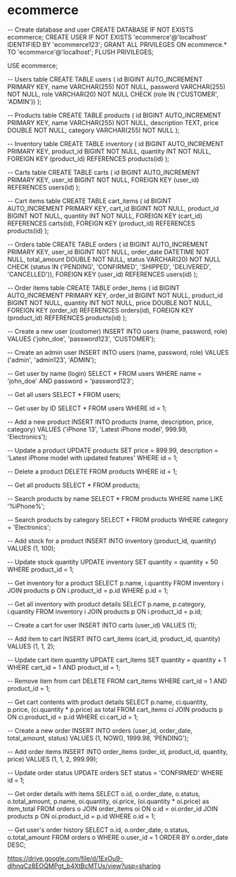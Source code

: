 # ecommerce


-- Create database and user
CREATE DATABASE IF NOT EXISTS ecommerce;
CREATE USER IF NOT EXISTS 'ecommerce'@'localhost' IDENTIFIED BY 'ecommerce123';
GRANT ALL PRIVILEGES ON ecommerce.* TO 'ecommerce'@'localhost';
FLUSH PRIVILEGES;

USE ecommerce;


-- Users table
CREATE TABLE users (
    id BIGINT AUTO_INCREMENT PRIMARY KEY,
    name VARCHAR(255) NOT NULL,
    password VARCHAR(255) NOT NULL,
    role VARCHAR(20) NOT NULL CHECK (role IN ('CUSTOMER', 'ADMIN'))
);

-- Products table
CREATE TABLE products (
    id BIGINT AUTO_INCREMENT PRIMARY KEY,
    name VARCHAR(255) NOT NULL,
    description TEXT,
    price DOUBLE NOT NULL,
    category VARCHAR(255) NOT NULL
);

-- Inventory table
CREATE TABLE inventory (
    id BIGINT AUTO_INCREMENT PRIMARY KEY,
    product_id BIGINT NOT NULL,
    quantity INT NOT NULL,
    FOREIGN KEY (product_id) REFERENCES products(id)
);

-- Carts table
CREATE TABLE carts (
    id BIGINT AUTO_INCREMENT PRIMARY KEY,
    user_id BIGINT NOT NULL,
    FOREIGN KEY (user_id) REFERENCES users(id)
);

-- Cart items table
CREATE TABLE cart_items (
    id BIGINT AUTO_INCREMENT PRIMARY KEY,
    cart_id BIGINT NOT NULL,
    product_id BIGINT NOT NULL,
    quantity INT NOT NULL,
    FOREIGN KEY (cart_id) REFERENCES carts(id),
    FOREIGN KEY (product_id) REFERENCES products(id)
);

-- Orders table
CREATE TABLE orders (
    id BIGINT AUTO_INCREMENT PRIMARY KEY,
    user_id BIGINT NOT NULL,
    order_date DATETIME NOT NULL,
    total_amount DOUBLE NOT NULL,
    status VARCHAR(20) NOT NULL CHECK (status IN ('PENDING', 'CONFIRMED', 'SHIPPED', 'DELIVERED', 'CANCELLED')),
    FOREIGN KEY (user_id) REFERENCES users(id)
);

-- Order items table
CREATE TABLE order_items (
    id BIGINT AUTO_INCREMENT PRIMARY KEY,
    order_id BIGINT NOT NULL,
    product_id BIGINT NOT NULL,
    quantity INT NOT NULL,
    price DOUBLE NOT NULL,
    FOREIGN KEY (order_id) REFERENCES orders(id),
    FOREIGN KEY (product_id) REFERENCES products(id)
);




-- Create a new user (customer)
INSERT INTO users (name, password, role)
VALUES ('john_doe', 'password123', 'CUSTOMER');

-- Create an admin user
INSERT INTO users (name, password, role)
VALUES ('admin', 'admin123', 'ADMIN');

-- Get user by name (login)
SELECT * FROM users WHERE name = 'john_doe' AND password = 'password123';

-- Get all users
SELECT * FROM users;

-- Get user by ID
SELECT * FROM users WHERE id = 1;





-- Add a new product
INSERT INTO products (name, description, price, category)
VALUES ('iPhone 13', 'Latest iPhone model', 999.99, 'Electronics');

-- Update a product
UPDATE products
SET price = 899.99, description = 'Latest iPhone model with updated features'
WHERE id = 1;

-- Delete a product
DELETE FROM products WHERE id = 1;

-- Get all products
SELECT * FROM products;

-- Search products by name
SELECT * FROM products WHERE name LIKE '%iPhone%';

-- Search products by category
SELECT * FROM products WHERE category = 'Electronics';




-- Add stock for a product
INSERT INTO inventory (product_id, quantity)
VALUES (1, 100);

-- Update stock quantity
UPDATE inventory
SET quantity = quantity + 50
WHERE product_id = 1;

-- Get inventory for a product
SELECT p.name, i.quantity
FROM inventory i
JOIN products p ON i.product_id = p.id
WHERE p.id = 1;

-- Get all inventory with product details
SELECT p.name, p.category, i.quantity
FROM inventory i
JOIN products p ON i.product_id = p.id;



-- Create a cart for user
INSERT INTO carts (user_id)
VALUES (1);

-- Add item to cart
INSERT INTO cart_items (cart_id, product_id, quantity)
VALUES (1, 1, 2);

-- Update cart item quantity
UPDATE cart_items
SET quantity = quantity + 1
WHERE cart_id = 1 AND product_id = 1;

-- Remove item from cart
DELETE FROM cart_items
WHERE cart_id = 1 AND product_id = 1;

-- Get cart contents with product details
SELECT p.name, ci.quantity, p.price, (ci.quantity * p.price) as total
FROM cart_items ci
JOIN products p ON ci.product_id = p.id
WHERE ci.cart_id = 1;


-- Create a new order
INSERT INTO orders (user_id, order_date, total_amount, status)
VALUES (1, NOW(), 1999.98, 'PENDING');

-- Add order items
INSERT INTO order_items (order_id, product_id, quantity, price)
VALUES (1, 1, 2, 999.99);

-- Update order status
UPDATE orders
SET status = 'CONFIRMED'
WHERE id = 1;

-- Get order details with items
SELECT o.id, o.order_date, o.status, o.total_amount,
       p.name, oi.quantity, oi.price, (oi.quantity * oi.price) as item_total
FROM orders o
JOIN order_items oi ON o.id = oi.order_id
JOIN products p ON oi.product_id = p.id
WHERE o.id = 1;

-- Get user's order history
SELECT o.id, o.order_date, o.status, o.total_amount
FROM orders o
WHERE o.user_id = 1
ORDER BY o.order_date DESC;



https://drive.google.com/file/d/1ExOu9-dlhnqCz8EOQMPgt_b4XtBcMTUs/view?usp=sharing
